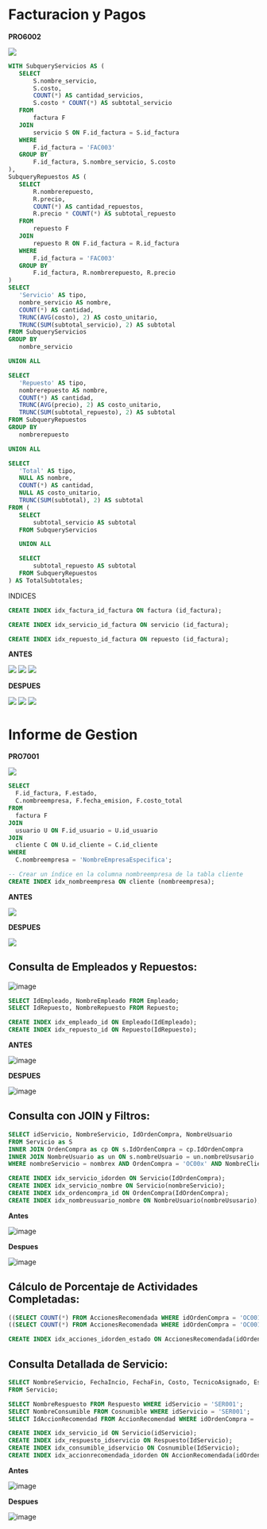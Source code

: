 
# Facturacion y Pagos

**PRO6002**

![](https://raw.githubusercontent.com/RenzoAr10/DBD-KomaqService/e71deff2e181024cac1d58c5e07b5a90572862f1/Documentacion%20de%20Soporte/querys/FacturacionYPagos/vistaFactura.png)
 ```sql
WITH SubqueryServicios AS (
    SELECT
        S.nombre_servicio,
        S.costo,
        COUNT(*) AS cantidad_servicios,
        S.costo * COUNT(*) AS subtotal_servicio
    FROM
        factura F
    JOIN
        servicio S ON F.id_factura = S.id_factura
    WHERE
        F.id_factura = 'FAC003'
    GROUP BY
        F.id_factura, S.nombre_servicio, S.costo
),
SubqueryRepuestos AS (
    SELECT
        R.nombrerepuesto,
        R.precio,
        COUNT(*) AS cantidad_repuestos,
        R.precio * COUNT(*) AS subtotal_repuesto
    FROM
        repuesto F
    JOIN
        repuesto R ON F.id_factura = R.id_factura
    WHERE
        F.id_factura = 'FAC003'
    GROUP BY
        F.id_factura, R.nombrerepuesto, R.precio
)
SELECT
    'Servicio' AS tipo,
    nombre_servicio AS nombre,
    COUNT(*) AS cantidad,
    TRUNC(AVG(costo), 2) AS costo_unitario,
    TRUNC(SUM(subtotal_servicio), 2) AS subtotal
FROM SubqueryServicios
GROUP BY
    nombre_servicio

UNION ALL

SELECT
    'Repuesto' AS tipo,
    nombrerepuesto AS nombre,
    COUNT(*) AS cantidad,
    TRUNC(AVG(precio), 2) AS costo_unitario,
    TRUNC(SUM(subtotal_repuesto), 2) AS subtotal
FROM SubqueryRepuestos
GROUP BY
    nombrerepuesto

UNION ALL

SELECT
    'Total' AS tipo,
    NULL AS nombre,
    COUNT(*) AS cantidad,
    NULL AS costo_unitario,
    TRUNC(SUM(subtotal), 2) AS subtotal
FROM (
    SELECT
        subtotal_servicio AS subtotal
    FROM SubqueryServicios

    UNION ALL

    SELECT
        subtotal_repuesto AS subtotal
    FROM SubqueryRepuestos
) AS TotalSubtotales;

 ```
INDICES
 ```sql
CREATE INDEX idx_factura_id_factura ON factura (id_factura);

CREATE INDEX idx_servicio_id_factura ON servicio (id_factura);

CREATE INDEX idx_repuesto_id_factura ON repuesto (id_factura);

 ```
**ANTES**

![](https://github.com/RenzoAr10/DBD-KomaqService/blob/main/Documentacion%20de%20Soporte/querys/imagescostosIndices/ANTESfactura(id_factura).png)
![](https://github.com/RenzoAr10/DBD-KomaqService/blob/main/Documentacion%20de%20Soporte/querys/imagescostosIndices/ANTESservicio(id_factura).png)
![](https://github.com/RenzoAr10/DBD-KomaqService/blob/main/Documentacion%20de%20Soporte/querys/imagescostosIndices/ANTESrepuesto(id_factura).png)

**DESPUES**

![](https://github.com/RenzoAr10/DBD-KomaqService/blob/main/Documentacion%20de%20Soporte/querys/imagescostosIndices/DESPUESfactura(id_factura).png)
![](https://github.com/RenzoAr10/DBD-KomaqService/blob/main/Documentacion%20de%20Soporte/querys/imagescostosIndices/DESPUESservicio(id_factura).png)
![](https://github.com/RenzoAr10/DBD-KomaqService/blob/main/Documentacion%20de%20Soporte/querys/imagescostosIndices/DESPUESrepuesto(id_factura).png)


# Informe de Gestion

**PRO7001**

![](https://raw.githubusercontent.com/RenzoAr10/DBD-KomaqService/0796b76f2f0a29e50fef25f8a30936ef6848abc4/Documentacion%20de%20Soporte/querys/FacturacionYPagos/GectionDeVentas.png)
 ```sql
SELECT
   F.id_factura, F.estado,
   C.nombreempresa, F.fecha_emision, F.costo_total
FROM
   factura F
JOIN
   usuario U ON F.id_usuario = U.id_usuario
JOIN
   cliente C ON U.id_cliente = C.id_cliente
WHERE
   C.nombreempresa = 'NombreEmpresaEspecifica';
 ```

 ```sql
-- Crear un índice en la columna nombreempresa de la tabla cliente
CREATE INDEX idx_nombreempresa ON cliente (nombreempresa);
```
**ANTES**

![](https://github.com/RenzoAr10/DBD-KomaqService/blob/main/Documentacion%20de%20Soporte/querys/imagescostosIndices/DESPUESnombreempresa.png)

**DESPUES**

![](https://github.com/RenzoAr10/DBD-KomaqService/blob/main/Documentacion%20de%20Soporte/querys/imagescostosIndices/ANTESnombreempresa.png)


## Consulta de Empleados y Repuestos:

![image](https://github.com/RenzoAr10/DBD-KomaqService/assets/121067321/7fe07380-3b13-4a8a-94cf-4c05973d3767)


 ```sql
SELECT IdEmpleado, NombreEmpleado FROM Empleado;
SELECT IdRepuesto, NombreRepuesto FROM Repuesto;

CREATE INDEX idx_empleado_id ON Empleado(IdEmpleado);
CREATE INDEX idx_repuesto_id ON Repuesto(IdRepuesto);

 ```
**ANTES**

![image](https://github.com/RenzoAr10/DBD-KomaqService/assets/121067321/4d19b946-7214-4e2c-917c-6958b882a136)

 
 
**DESPUES**

![image](https://github.com/RenzoAr10/DBD-KomaqService/assets/121067321/be9ae2dc-c704-4813-b20b-50d038872479)


## Consulta con JOIN y Filtros:
 ```sql
SELECT idServicio, NombreServicio, IdOrdenCompra, NombreUsuario 
FROM Servicio as S
INNER JOIN OrdenCompra as cp ON s.IdOrdenCompra = cp.IdOrdenCompra
INNER JOIN NombreUsuario as un ON s.nombreUsuario = un.nombreUsusario
WHERE nombreServicio = nombrex AND OrdenCompra = 'OC00x' AND NombreCliente = 'nombreclientex';

CREATE INDEX idx_servicio_idorden ON Servicio(IdOrdenCompra);
CREATE INDEX idx_servicio_nombre ON Servicio(nombreServicio);
CREATE INDEX idx_ordencompra_id ON OrdenCompra(IdOrdenCompra);
CREATE INDEX idx_nombreusuario_nombre ON NombreUsuario(nombreUsusario);
 ```
**Antes**

![image](https://github.com/RenzoAr10/DBD-KomaqService/assets/121067321/c21b2248-163f-40f2-ae4d-2b7a1c16b2fb)

**Despues**


![image](https://github.com/RenzoAr10/DBD-KomaqService/assets/121067321/d7ae87dc-12ee-4749-a9eb-bc3092918797)


## Cálculo de Porcentaje de Actividades Completadas:
 ```sql
((SELECT COUNT(*) FROM AccionesRecomendada WHERE idOrdenCompra = 'OC001' and Estado = 'COMPLETADO') as CantidadActividadesFinalizadas) / 
((SELECT COUNT(*) FROM AccionesRecomendada WHERE idOrdenCompra = 'OC001') as CantidadActividades) as PorcentajeCompletado;

CREATE INDEX idx_acciones_idorden_estado ON AccionesRecomendada(idOrdenCompra, Estado);
 ```
## Consulta Detallada de Servicio:
 ```sql
SELECT NombreServicio, FechaIncio, FechaFin, Costo, TecnicoAsignado, EstadoServicio, NombreConsumible, NombreRespuesto
FROM Servicio;

SELECT NombreRespuesto FROM Respuesto WHERE idServicio = 'SER001';
SELECT NombreConsumible FROM Cosnumible WHERE idServicio = 'SER001';
SELECT IdAccionRecomendad FROM AccionRecomendad WHERE idOrdenCompra = 'OCP001';

CREATE INDEX idx_servicio_id ON Servicio(idServicio);
CREATE INDEX idx_respuesto_idservicio ON Respuesto(IdServicio);
CREATE INDEX idx_consumible_idservicio ON Cosnumible(IdServicio);
CREATE INDEX idx_accionrecomendada_idorden ON AccionRecomendada(idOrdenCompra);
 ```
**Antes**

![image](https://github.com/RenzoAr10/DBD-KomaqService/assets/121067321/0d5ea2c0-673c-4de6-afe4-af8d53c30a58)

**Despues**

![image](https://github.com/RenzoAr10/DBD-KomaqService/assets/121067321/c89f5331-6fb3-4687-8041-6c847912c248)

